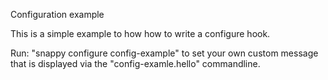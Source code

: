 Configuration example

This is a simple example to how how to write a configure hook.

Run: "snappy configure config-example" to set your own custom
message that is displayed via the "config-examle.hello" commandline.